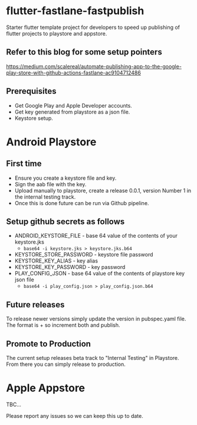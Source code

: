 # flutter-fastlane-fastpublish
Starter flutter template project for developers to speed up publishing of flutter projects to playstore and appstore.

## Refer to this blog for some setup pointers

https://medium.com/scalereal/automate-publishing-app-to-the-google-play-store-with-github-actions-fastlane-ac9104712486

## Prerequisites

- Get Google Play and Apple Developer accounts.
- Get key generated from playstore as a json file. 
- Keystore setup.


# Android Playstore

## First time

- Ensure you create a keystore file and key.
- Sign the aab file with the key.
- Upload manually to playstore, create a release 0.0.1, version Number 1 in the internal testing track.
- Once this is done future can be run via Github pipeline.


## Setup github secrets as follows

- ANDROID_KEYSTORE_FILE - base 64 value of the contents of your keystore.jks
  - ``` base64 -i keystore.jks > keystore.jks.b64 ```
- KEYSTORE_STORE_PASSWORD - keystore file password
- KEYSTORE_KEY_ALIAS - key alias
- KEYSTORE_KEY_PASSWORD - key password
- PLAY_CONFIG_JSON - base 64 value of the contents of playstore key json file
  - ``` base64 -i play_config.json > play_config.json.b64 ```

## Future releases

To release newer versions simply update the version in pubspec.yaml file. The format is <versionname>+<versionnumber> so increment both and publish.
  

## Promote to Production

The current setup releases beta track to "Internal Testing" in Playstore. From there you can simply release to production.
  
# Apple Appstore

TBC...

Please report any issues so we can keep this up to date.
